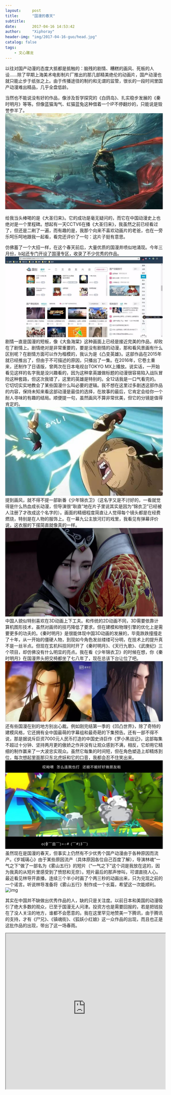 ```yaml
---
layout:     post
title:      "国漫的春天"
subtitle:   
date:       2017-04-16 14:53:42
author:     "Xiphoray"
header-img: "img/2017-04-16-guo/head.jpg"
catalog: false
tags:     
    - 文心雕龙
---
```




以往对国产动漫的态度大抵都是抵触的：脑残的剧情、糟糕的画风、死板的人设……除了早期上海美术电影制片厂推出的那几部精美绝伦的动画片，国产动漫也就只能止步于纸张之上。由于传播途径的制约和无谓的监管，很长的一段时间里国产动漫难出精品，几乎全盘低龄。

当然也不能说没有好的作品，像涉及哲学探究的《白鸽岛》、扎实稳步发展的《秦时明月》等等。但像蓝猫淘气、虹猫蓝兔这种借着一个IP不停翻炒的，只能说是毁誉参半了。
![img](/img/2017-04-16-guo/1.jpg)

给我当头棒喝的是《大圣归来》。它的成功是毫无疑问的，而它在中国动漫史上也绝对是一个里程碑。想起有一天CCTV6在播《大圣归来》，我虽然之前已经看过了，但还是二刷了一遍，而有趣的是，我那个向来不喜欢动画片的老爸，也在一旁乐呵乐呵地跟我一起看，看完还评价了一句：这片子挺有意思。

仿佛蓄了一个大招一样，在这个春天前后，大量优质的国漫井喷似地涌现。今年三月份，b站还专门开设了国漫专区，收录了不少优秀的作品。
![img](/img/2017-04-16-guo/2.jpg)
剧情一直是国漫的短板，像《大鱼海棠》这种画面上已经是接近完美的作品，却败在了剧情上。剧情绝对是非常重要的，要是没有剧情的动漫，那和看风景画有什么区别呢？在剧情方面可以作为楷模的，我认为是《凸变英雄》。这部作品在2015年就已经推出了，但由于不可描述的原因，只播出了一集。在2016年，它卷土重来，还制作了日语版，曾两次在日本电视台TOKYO MX上播放。说实话，一开始看见这样的名字我是没兴趣看的，因为这种拿英雄做标题的动漫很容易陷入战队冒险这种套路，但这次我错了，这里的英雄是特别的。全12话我是一口气看完的。它切切实实地教会了某些国漫什么叫必要的逻辑。我不想在这里过多剧透这部作品的内容，保持未知来看这部动漫是最佳的选择，在故事的最后，它肯定会给你一个耐人寻味的有趣的结局。顺便提一句，虽然画风不算非常优美，但它的分镜是值得肯定的。
![img](/img/2017-04-16-guo/3.jpg)
提到画风，就不得不提一部新番《少年锦衣卫》（这名字又是不讨好的，一看就觉得是什么热血成长动漫，但导演很“耿直”地在片子里说其实是因为“锦衣卫”已经被人注册了才改成这个名字的）。画面的精细程度简直让人觉得每个镜头都是在经费燃烧，特别是在人物的服饰上。在一幕九公主放河灯的戏里，我看见有弹幕评价说，这衣服的下摆简直就像真的一样。
![img](/img/2017-04-16-guo/4.jpg)
中国人貌似特别喜欢在3D动画上下工夫。和传统的2D动画不同，3D需要依靠计算机图形技术，虽然对画师的技巧降低了要求，但在建模和物理引擎的优化上是需要更多的功夫的。《秦时明月》是很能体现中国3D动画的发展的，毕竟跌跌撞撞走了十年，从一开始的僵硬人物，到现如今角色发丝缕缕可分明，在技术上的提升真不是一丝半点。但现在玄机科技同时开了《秦时明月》、《天行九歌》、《武庚纪》三个项目，却仿佛没有什么明显的亮点。我在看《少年锦衣卫》的时候在想，你《秦时明月》在国漫界头把交椅都坐了七八年了，现在总该下台让位了吧。
![img](/img/2017-04-16-guo/5.jpg)
还有些国漫在别的地方别出心裁。例如刚完结第一季的《凹凸世界》，除了奇特的建模风格，它还拥有全中国最萌的字幕组和最奇葩的下集预告。还有一部不得不说，那是据说斥巨资7000元人民币打造的中国史诗巨作《罗小黑战记》，这部每集不超过十分钟、坚持两月更的傲娇之作并没有让观众感到不满，相反，它却用它精细的制作赢来了一大波忠实观众。虽然它每集的时间短，但在角色塑造上却精炼到位，每次想起里面那只东北虎妖和它的口音，我都会忍不住笑出来。
![img](/img/2017-04-16-guo/6.jpg)
虽然现在是国漫的春天，但事实上仍然有不少优秀个国产动漫由于各种原因而流产。《岁城璃心》由于某些原因流产（具体原因各位自己百度了解），导演林魂“一气之下”做了一部名为《雾山五行》的短片（“一气之下”这个词是我放在这的，因为我真的从短片里感受到了愤怒和无奈）。短片最后的那声惨叫，可谓直挠人心。最近看见林导开直播，连续三个半小时画了个两三秒的动画出来，只为兑现之前的一个诺言。听说林导准备将《雾山五行》制作成一个长篇，希望这一次能顺利。
![img](/img/2017-04-16-guo/7.jpg)


其实在中国并不缺做出优秀作品的人，缺的只是关注度。以前日本和美国的动漫吸引了绝大多数的观众，已至于国漫无人问津。投资方也是需要回报的，若是把钱投在了没人关注的地方，谁都不会愿意的。我在这里罕见地赞美一下腾讯，由于腾讯的支持，才有《尸兄》、《镇魂街》、《狐妖小红娘》这一众作品的出现，而且也正是这批作品的出现，带出了这一场春雨。

<iframe height=498 width=510 src="http://112.25.79.11/videos/other/20170601/9f/8d/c0809bed9e79dd3007737ff4d17ce6e4.f4v">

刚刚看新闻说《大护法》定当在七月份，而且明确说明“建议13岁以上观看”。要知道，这可是一部在预告片里“脑浆”四迸的片子，可以说是中国动漫界的昆汀。这样的暴力美学或许又将给国产动漫带来另一番景象吧。

<iframe height=498 width=510 src="http://183.213.26.98/251/42/30/letv-gug/17/ver_00_22-1096469954-avc-608631-aac-64399-15000-1287267-7cc2fcb6503a7f3d648efb127f0c4a91-1492069822609.mp4?crypt=82aa7f2e131400&b=1314&nlh=4096&nlt=60&bf=8000&p2p=1&video_type=mp4&termid=1&tss=no&platid=100&splatid=10000&its=0&qos=5&fcheck=0&amltag=1&mltag=1&proxy=2025866218,2025866222,467476745&uid=3670873736.rp&keyitem=GOw_33YJAAbXYE-cnQwpfLlv_b2zAkYctFVqe5bsXQpaGNn3T1-vhw..&ntm=1527937800&nkey=1ad16d7ef683570f52a5c0e3d0e56918&nkey2=9fbe647606de4eb1548c9b22fe7f6cee&geo=CN-10-0-4&gugtype=1&mmsid=64157691&type=pc_gaoqing_mp4&ch=baidu_yugao&playid=0&pay=0&ostype=windows&hwtype=un&uidx=0&errc=0&gn=336&ndtype=0&vrtmcd=108&buss=1&cips=218.205.22.136">

嗯，希望不需要云盘见。

---------

什么？

《人民的名义》？

没看，下一个。

----------

